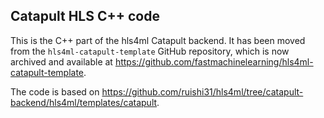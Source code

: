 ## Catapult HLS C++ code
This is the C++ part of the hls4ml Catapult backend. It has been moved from the `hls4ml-catapult-template` GitHub repository, which is now archived and available at https://github.com/fastmachinelearning/hls4ml-catapult-template.

The code is based on https://github.com/ruishi31/hls4ml/tree/catapult-backend/hls4ml/templates/catapult.
